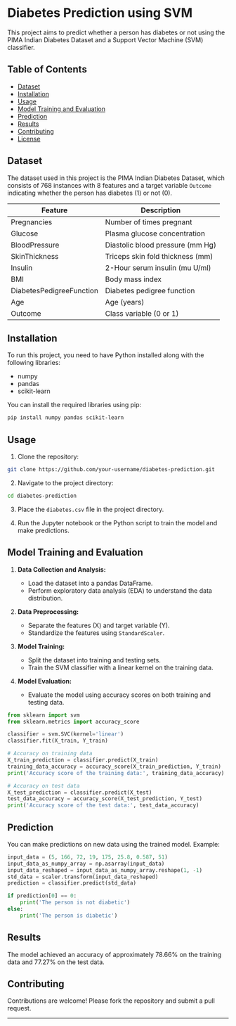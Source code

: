 # Diabetes Prediction using SVM

This project aims to predict whether a person has diabetes or not using the PIMA Indian Diabetes Dataset and a Support Vector Machine (SVM) classifier.

## Table of Contents
- [Dataset](#dataset)
- [Installation](#installation)
- [Usage](#usage)
- [Model Training and Evaluation](#model-training-and-evaluation)
- [Prediction](#prediction)
- [Results](#results)
- [Contributing](#contributing)
- [License](#license)

## Dataset

The dataset used in this project is the PIMA Indian Diabetes Dataset, which consists of 768 instances with 8 features and a target variable `Outcome` indicating whether the person has diabetes (1) or not (0).

| Feature                | Description                    |
|------------------------|--------------------------------|
| Pregnancies            | Number of times pregnant       |
| Glucose                | Plasma glucose concentration   |
| BloodPressure          | Diastolic blood pressure (mm Hg)|
| SkinThickness          | Triceps skin fold thickness (mm)|
| Insulin                | 2-Hour serum insulin (mu U/ml) |
| BMI                    | Body mass index                |
| DiabetesPedigreeFunction | Diabetes pedigree function    |
| Age                    | Age (years)                    |
| Outcome                | Class variable (0 or 1)        |

## Installation

To run this project, you need to have Python installed along with the following libraries:
- numpy
- pandas
- scikit-learn

You can install the required libraries using pip:

```sh
pip install numpy pandas scikit-learn
```

## Usage

1. Clone the repository:

```sh
git clone https://github.com/your-username/diabetes-prediction.git
```

2. Navigate to the project directory:

```sh
cd diabetes-prediction
```

3. Place the `diabetes.csv` file in the project directory.

4. Run the Jupyter notebook or the Python script to train the model and make predictions.

## Model Training and Evaluation

1. **Data Collection and Analysis:**
   - Load the dataset into a pandas DataFrame.
   - Perform exploratory data analysis (EDA) to understand the data distribution.

2. **Data Preprocessing:**
   - Separate the features (X) and target variable (Y).
   - Standardize the features using `StandardScaler`.

3. **Model Training:**
   - Split the dataset into training and testing sets.
   - Train the SVM classifier with a linear kernel on the training data.

4. **Model Evaluation:**
   - Evaluate the model using accuracy scores on both training and testing data.

```python
from sklearn import svm
from sklearn.metrics import accuracy_score

classifier = svm.SVC(kernel='linear')
classifier.fit(X_train, Y_train)

# Accuracy on training data
X_train_prediction = classifier.predict(X_train)
training_data_accuracy = accuracy_score(X_train_prediction, Y_train)
print('Accuracy score of the training data:', training_data_accuracy)

# Accuracy on test data
X_test_prediction = classifier.predict(X_test)
test_data_accuracy = accuracy_score(X_test_prediction, Y_test)
print('Accuracy score of the test data:', test_data_accuracy)
```

## Prediction

You can make predictions on new data using the trained model. Example:

```python
input_data = (5, 166, 72, 19, 175, 25.8, 0.587, 51)
input_data_as_numpy_array = np.asarray(input_data)
input_data_reshaped = input_data_as_numpy_array.reshape(1, -1)
std_data = scaler.transform(input_data_reshaped)
prediction = classifier.predict(std_data)

if prediction[0] == 0:
    print('The person is not diabetic')
else:
    print('The person is diabetic')
```

## Results

The model achieved an accuracy of approximately 78.66% on the training data and 77.27% on the test data.

## Contributing

Contributions are welcome! Please fork the repository and submit a pull request.


---
